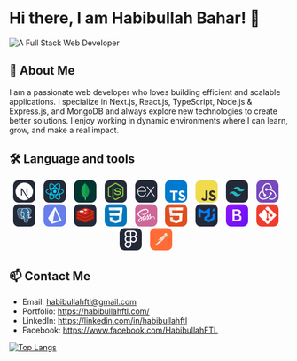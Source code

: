 # Hi there, I am Habibullah Bahar! 👋
![A Full Stack Web Developer](https://www.habibullahftl.com/images/github-cover.jpg)



## 🚀 About Me
I am a passionate web developer who loves building efficient and scalable applications. I specialize in Next.js, React.js, TypeScript, Node.js & Express.js, and MongoDB and always explore new technologies to create better solutions. I enjoy working in dynamic environments where I can learn, grow, and make a real impact.


## 🛠 Language and tools

<div align="center">
  <img src="https://github.com/tandpfun/skill-icons/raw/main/icons/NextJS-Dark.svg" height="40" alt="nextjs logo"  />
  <img width="7" />
  <img src="https://github.com/tandpfun/skill-icons/raw/main/icons/React-Dark.svg" height="40" alt="react logo"  />
  <img width="7" />
  <img src="https://github.com/tandpfun/skill-icons/raw/main/icons/MongoDB.svg" height="40" alt="mongodb logo"  />
  <img width="7" />
  <img src="https://github.com/tandpfun/skill-icons/raw/main/icons/NodeJS-Dark.svg" height="40" alt="nodejs logo"  />    
  <img width="7" />
  <img src="https://github.com/tandpfun/skill-icons/raw/main/icons/ExpressJS-Dark.svg" height="40" alt="express logo"  />   
  <img width="7" />
  <img src="https://github.com/tandpfun/skill-icons/raw/main/icons/TypeScript.svg" height="40" alt="typescript logo"  />
  <img width="7" />
  <img src="https://github.com/tandpfun/skill-icons/raw/main/icons/JavaScript.svg" height="40" alt="javascript logo"  />
  <img width="7" />
  <img src="https://github.com/tandpfun/skill-icons/raw/main/icons/TailwindCSS-Dark.svg" height="40" alt="tailwind css logo"  />
  <img width="7" />
  <img src="https://github.com/tandpfun/skill-icons/raw/main/icons/Redux.svg" height="40" alt="redux logo"  />
  <img width="7" />
  <img src="https://github.com/tandpfun/skill-icons/raw/main/icons/PostgreSQL-Dark.svg" height="40" alt="postgresql logo"  />
  <img width="7" />
  <img src="https://github.com/tandpfun/skill-icons/raw/main/icons/Prisma.svg" height="40" alt="prisma logo"  />
  <img width="7" />
  <img src="https://github.com/tandpfun/skill-icons/raw/main/icons/Redis-Dark.svg" height="40" alt="redis logo"  />
  <img width="7" />
  <img src="https://github.com/tandpfun/skill-icons/raw/main/icons/CSS.svg" height="40" alt="css3 logo"  />
  <img width="7" />
  <img src="https://github.com/tandpfun/skill-icons/raw/main/icons/Sass.svg" height="40" alt="sass logo"  />
  <img width="7" />
  <img src="https://github.com/tandpfun/skill-icons/raw/main/icons/HTML.svg" height="40" alt="html logo"  />
  <img width="7" />
  <img src="https://github.com/tandpfun/skill-icons/raw/main/icons/MaterialUI-Dark.svg" height="40" alt="material ui logo"  />
  <img width="7" />
  <img src="https://github.com/tandpfun/skill-icons/raw/main/icons/Bootstrap.svg" height="40" alt="bootstrap logo"  />
  <img width="7" />
  <img src="https://github.com/tandpfun/skill-icons/raw/main/icons/Git.svg" height="40" alt="git logo"  />
  <img width="7" />
  <img src="https://github.com/tandpfun/skill-icons/raw/main/icons/Figma-Dark.svg" height="40" alt="figma logo"  />
  <img width="7" />
  <img src="https://github.com/tandpfun/skill-icons/raw/main/icons/Postman.svg" height="40" alt="postman logo"  />
  <img width="7" />
</div>


## 📫 Contact Me
- Email: habibullahftl@gmail.com  
- Portfolio: https://habibullahftl.com/
- LinkedIn: https://linkedin.com/in/habibullahftl
- Facebook: https://www.facebook.com/HabibullahFTL

[![Top Langs](https://github-readme-stats.vercel.app/api/top-langs/?username=HabibullahFTL)](https://github.com/anuraghazra/github-readme-stats)



